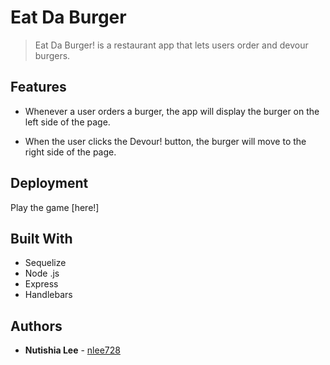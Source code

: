 # Eat Da Burger

> Eat Da Burger! is a restaurant app that lets users order and devour burgers.


## Features

* Whenever a user orders a burger, the app will display the burger on the left side of the page.

* When the user clicks the Devour! button, the burger will move to the right side of the page.

## Deployment

Play the game [here!]

## Built With

* Sequelize
* Node .js
* Express 
* Handlebars

## Authors

* **Nutishia Lee** - [nlee728](https://github.com/nlee728)